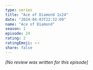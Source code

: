 ```yaml
---
type: series
title: "Ace of Diamond 1x24"
date: "2024-04-03T22:32:09"
name: "Ace of Diamond"
season: 1
episode: 24
rating: 2
ratingEmoji: ⭐️⭐️
share: false
---
```


*[No review was written for this episode]*

